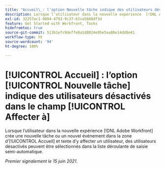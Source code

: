 ```yaml
---
title: "Accueil\_: l’option Nouvelle tâche indique des utilisateurs désactivés dans le champ “Affecter à”"
description: Lorsque l’utilisateur dans la nouvelle expérience  [!DNL Adobe Workfront]  crée une nouvelle tâche ou un nouvel événement dans la zone d’Accueil et tente d’y affecter un utilisateur, des utilisateurs désactivés peuvent être sélectionnés dans la liste déroulante de [!UICONTROL saisie semi-automatique].
exl-id: 32257ac1-9804-4793-9c37-62ca5608df3d
feature: Get Started with Workfront, Tasks
hidefromtoc: true
source-git-commit: 513b1efc9deffe0a1d8024e95e5aa88e14dd8e41
workflow-type: ht
source-wordcount: '94'
ht-degree: 100%

---
```


# [!UICONTROL Accueil] : l’option [!UICONTROL Nouvelle tâche] indique des utilisateurs désactivés dans le champ [!UICONTROL Affecter à]

<!--Valid issue, won't fix-->

Lorsque l’utilisateur dans la nouvelle expérience [!DNL Adobe Workfront] crée une nouvelle tâche ou un nouvel événement dans la zone d’[!UICONTROL Accueil] et tente d’y affecter un utilisateur, des utilisateurs désactivés peuvent être sélectionnés dans la liste déroulante de saisie semi-automatique.

_Premier signalement le 15 juin 2021._
